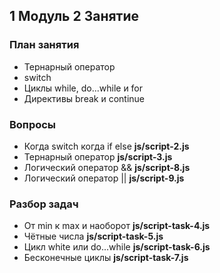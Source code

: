 ## 1 Модуль 2 Занятие

### План занятия

- Тернарный оператор
- switch
- Циклы while, do...while и for
- Директивы break и continue

### Вопросы

- Когда switch когда if else **js/script-2.js**
- Тернарный оператор **js/script-3.js**
- Логический оператор && **js/script-8.js**
- Логический оператор || **js/script-9.js**

### Разбор задач

- От min к max и наоборот **js/script-task-4.js**
- Чётные числа **js/script-task-5.js**
- Цикл white или do...while **js/script-task-6.js**
- Бесконечные циклы **js/script-task-7.js**
